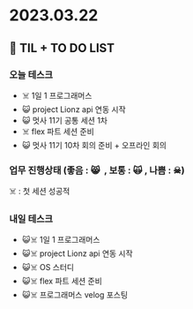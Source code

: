 # 2023.03.22

## 📓 TIL + TO DO LIST

### 오늘 테스크

- ☠️ 1일 1 프로그래머스
- 😺 project Lionz api 연동 시작
- 😺 멋사 11기 공통 세션 1차
- ☠️ flex 파트 세션 준비
- 😺 멋사 11기 10차 회의 준비 + 오프라인 회의

### 업무 진행상태 (좋음 : 😸  , 보통 : 🙀 , 나쁨 : ☠)

☠️ : 첫 세션 성공적

### 내일 테스크

- 😺☠️ 1일 1 프로그래머스
- 😺☠️ project Lionz api 연동 시작
- 😺☠️ OS 스터디
- 😺☠️ flex 파트 세션 준비
- 😺☠️ 프로그래머스 velog 포스팅
